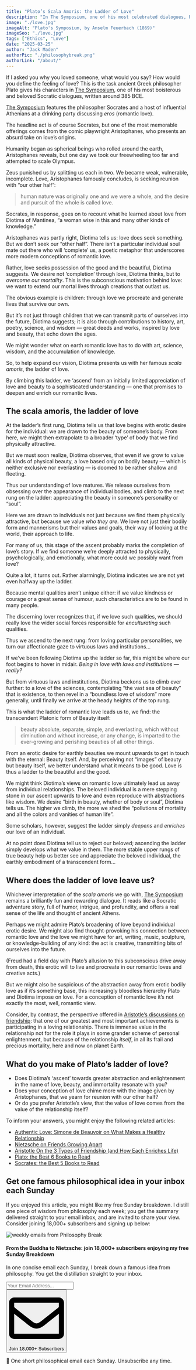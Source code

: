 ```yaml
---
title: "Plato’s Scala Amoris: the Ladder of Love"
description: "In The Symposium, one of his most celebrated dialogues, Plato suggests love is not seeking your other half; love is best characterized as a ladder to the beautiful and the good."
image: "./love.jpg"
imageAlt: "Plato's Symposium, by Anselm Feuerbach (1869)"
imageSeo: "./love.jpg"
tags: ["Ethics", "Love"]
date: "2025-03-25"
author: "Jack Maden"
authorPic: "./philosophybreak.png"
authorLink: "/about/"
---
```


<span class="big-letter">I</span>f I asked you why you loved someone, what would you say? How would you define the feeling of love? This is the task ancient Greek philosopher Plato gives his characters in <a target="_blank" rel="noopener noreferrer sponsored" href="https://amzn.to/41Rygmi">The Symposium</a>, one of his most boisterous and beloved Socratic dialogues, written around 385 BCE.

<a target="_blank" rel="noopener noreferrer sponsored" href="https://amzn.to/41Rygmi">The Symposium</a> features the philosopher Socrates and a host of influential Athenians at a drinking party discussing _eros_ (romantic love). 

The headline act is of course Socrates, but one of the most memorable offerings comes from the comic playwright Aristophanes, who presents an absurd take on love’s origins.

Humanity began as spherical beings who rolled around the earth, Aristophanes reveals, but one day we took our freewheeling too far and attempted to scale Olympus.

Zeus punished us by splitting us each in two. We became weak, vulnerable, incomplete. Love, Aristophanes famously concludes, is seeking reunion with “our other half”:

>human nature was originally one and we were a whole, and the desire and pursuit of the whole is called love.

Socrates, in response, goes on to recount what he learned about love from Diotima of Mantinea, “a woman wise in this and many other kinds of knowledge.”

Aristophanes was partly right, Diotima tells us: love does seek something. But we don’t seek our “other half”. There isn’t a particular individual soul mate out there who will ‘complete’ us, a poetic metaphor that underscores more modern conceptions of romantic love.

Rather, love seeks possession of the good and the beautiful, Diotima suggests. We desire not ‘completion’ through love, Diotima thinks, but to _overcome our mortality_. This is the subconscious motivation behind love: we want to extend our mortal lives through creations that outlast us.

The obvious example is children: through love we procreate and generate lives that survive our own.

But it’s not just through children that we can transmit parts of ourselves into the future, Diotima suggests; it is also through contributions to history, art, poetry, science, and wisdom — great deeds and works, inspired by love and beauty, that echo down the ages.

We might wonder what on earth romantic love has to do with art, science, wisdom, and the accumulation of knowledge.

So, to help expand our vision, Diotima presents us with her famous _scala amoris_, the ladder of love.

By climbing this ladder, we ‘ascend’ from an initially limited appreciation of love and beauty to a sophisticated understanding — one that promises to deepen and enrich our romantic lives.

## The scala amoris, the ladder of love

<span class="big-letter">A</span>t the ladder’s first rung, Diotima tells us that love begins with erotic desire for the individual: we are drawn to the beauty of someone’s body. From here, we might then extrapolate to a broader ‘type’ of body that we find physically attractive.

But we must soon realize, Diotima observes, that even if we grow to value all kinds of physical beauty, a love based only on bodily beauty — which is neither exclusive nor everlasting — is doomed to be rather shallow and fleeting.

Thus our understanding of love matures. We release ourselves from obsessing over the appearance of individual bodies, and climb to the next rung on the ladder: appreciating the beauty in someone’s personality or “soul”.

Here we are drawn to individuals not just because we find them physically attractive, but because we value _who they are_. We love not just their bodily form and mannerisms but their values and goals, their way of looking at the world, their approach to life.

For many of us, this stage of the ascent probably marks the completion of love’s story. If we find someone we’re deeply attracted to physically, psychologically, and emotionally, what more could we possibly want from love?

Quite a lot, it turns out. Rather alarmingly, Diotima indicates we are not yet even halfway up the ladder.

Because mental qualities aren’t unique either: if we value kindness or courage or a great sense of humour, such characteristics are to be found in many people.

The discerning lover recognizes that, if we love such qualities, we should really love the wider social forces responsible for _enculturating_ such qualities.

Thus we ascend to the next rung: from loving particular personalities, we turn our affectionate gaze to virtuous laws and institutions…

If we’ve been following Diotima up the ladder so far, this might be where our foot begins to hover in midair. _Being in love with laws and institutions — really?_

But from virtuous laws and institutions, Diotima beckons us to climb ever further: to a love of the sciences, contemplating “the vast sea of beauty” that is existence, to then revel in a “boundless love of wisdom” more generally, until finally we arrive at the heady heights of the top rung.

This is what the ladder of romantic love leads us to, we find: the transcendent Platonic form of Beauty itself:

>beauty absolute, separate, simple, and everlasting, which without diminution and without increase, or any change, is imparted to the ever-growing and perishing beauties of all other things.

From an erotic desire for earthly beauties we mount upwards to get in touch with the eternal: Beauty itself. And, by perceiving not “images” of beauty but beauty itself, we better understand what it means to be good. Love is thus a ladder to the beautiful and the good.

We might think Diotima’s views on romantic love ultimately lead us away from individual relationships. The beloved individual is a mere stepping stone in our ascent upwards to love and even reproduce with abstractions like wisdom. We desire “birth in beauty, whether of body or soul”, Diotima tells us. The higher we climb, the more we shed the “pollutions of mortality and all the colors and vanities of human life”.

Some scholars, however, suggest the ladder simply _deepens_ and _enriches_ our love of an individual.

At no point does Diotima tell us to reject our beloved; ascending the ladder simply develops what we value in them. The more stable upper rungs of true beauty help us better see and appreciate the beloved individual, the earthly embodiment of a transcendent form…

## Where does the ladder of love leave us?

<span class="big-letter">W</span>hichever interpretation of the _scala amoris_ we go with, <a target="_blank" rel="noopener noreferrer sponsored" href="https://amzn.to/41Rygmi">The Symposium</a> remains a brilliantly fun and rewarding dialogue. It reads like a Socratic adventure story, full of humor, intrigue, and profundity, and offers a real sense of the life and thought of ancient Athens.

Perhaps we might admire Plato’s broadening of love beyond individual erotic desire. We might also find thought-provoking his connection between romantic love and the love we might have for art, writing, music, sculpture, or knowledge-building of any kind: the act is creative, transmitting bits of ourselves into the future.

(Freud had a field day with Plato’s allusion to this subconscious drive away from death, this erotic will to live and procreate in our romantic loves and creative acts.)

But we might also be suspicious of the abstraction away from erotic bodily love as if it’s something base, this increasingly bloodless hierarchy Plato and Diotima impose on love. For a conception of romantic love it’s not exactly the most, well, romantic view.

Consider, by contrast, the perspective offered in [Aristotle’s discussions on friendship](/articles/aristotle-on-the-3-types-of-friendship-and-how-they-enrich-life/): that one of our greatest and most important achievements is participating in a loving relationship. There is immense value in the relationship not for the role it plays in some grander scheme of personal enlightenment, but because of the relationship _itself_, in all its frail and precious mortality, here and now on planet Earth.

## What do you make of Plato’s ladder of love?

- Does Diotima’s ‘ascent’ towards greater abstraction and enlightenment in the name of love, beauty, and immortality resonate with you?
- Does your conception of love chime more with the image given by Aristophanes, that we yearn for reunion with our other half?
- Or do you prefer Aristotle’s view, that the value of love comes from the value of the relationship itself?

To inform your answers, you might enjoy the following related articles:

- [Authentic Love: Simone de Beauvoir on What Makes a Healthy Relationship](/articles/authentic-love-simone-de-beauvoir-on-what-makes-a-healthy-relationship/)
- [Nietzsche on Friends Growing Apart](/articles/nietzsche-on-friends-growing-apart/)
- [Aristotle On the 3 Types of Friendship (and How Each Enriches Life)](/articles/aristotle-on-the-3-types-of-friendship-and-how-they-enrich-life/)
- [Plato: the Best 6 Books to Read](/reading-lists/plato/)
- [Socrates: the Best 5 Books to Read](/reading-lists/socrates/)

## Get one famous philosophical idea in your inbox each Sunday

<span class="big-letter">I</span>f you enjoyed this article, you might like my free Sunday breakdown. I distill one piece of wisdom from philosophy each week; you get the summary delivered straight to your email inbox, and are invited to share your view. Consider joining 18,000+ subscribers and signing up below:

<!--big subscribe-->
<div class="course-promo darkradial-background subscribe text-center">
    <img src="/static/6313d50bc32799a6c869239128784c7b/e7f7a/weekly-break.webp" alt="weekly emails from Philosophy Break">
    <h4>From the Buddha to Nietzsche: join 18,000+ subscribers enjoying my free Sunday Breakdown</h4>
    <p class="small-grey-font no-mar-bottom">In one concise email each Sunday, I break down a famous idea from philosophy. You get the distillation straight to your inbox.</p>
    <div class="small-pad-top">
        <form action="https://app.convertkit.com/forms/5812400/subscriptions" method="post" data-sv-form="5812400" data-uid="be0e52d3c0" data-format="inline" data-version="6" data-options="{&quot;settings&quot;:{&quot;after_subscribe&quot;:{&quot;action&quot;:&quot;message&quot;,&quot;success_message&quot;:&quot;Thank you, philosopher! Your welcome email will land in your inbox shortly.&quot;,&quot;redirect_url&quot;:&quot;/thank-you/&quot;},&quot;analytics&quot;:{&quot;google&quot;:null,&quot;fathom&quot;:null,&quot;facebook&quot;:null,&quot;segment&quot;:null,&quot;pinterest&quot;:null,&quot;sparkloop&quot;:null,&quot;googletagmanager&quot;:null},&quot;modal&quot;:{&quot;trigger&quot;:&quot;timer&quot;,&quot;scroll_percentage&quot;:null,&quot;timer&quot;:5,&quot;devices&quot;:&quot;all&quot;,&quot;show_once_every&quot;:15},&quot;powered_by&quot;:{&quot;show&quot;:false,&quot;url&quot;:&quot;https://convertkit.com/features/forms?utm_campaign=poweredby&amp;utm_content=form&amp;utm_medium=referral&amp;utm_source=dynamic&quot;},&quot;recaptcha&quot;:{&quot;enabled&quot;:false},&quot;return_visitor&quot;:{&quot;action&quot;:&quot;show&quot;,&quot;custom_content&quot;:&quot;&quot;},&quot;slide_in&quot;:{&quot;display_in&quot;:&quot;bottom_right&quot;,&quot;trigger&quot;:&quot;timer&quot;,&quot;scroll_percentage&quot;:null,&quot;timer&quot;:5,&quot;devices&quot;:&quot;all&quot;,&quot;show_once_every&quot;:15},&quot;sticky_bar&quot;:{&quot;display_in&quot;:&quot;top&quot;,&quot;trigger&quot;:&quot;timer&quot;,&quot;scroll_percentage&quot;:null,&quot;timer&quot;:5,&quot;devices&quot;:&quot;all&quot;,&quot;show_once_every&quot;:15}},&quot;version&quot;:&quot;6&quot;}" min-width="400 500 600 700 800">
        <div data-style="clean"><ul data-element="errors" data-group="alert"></ul><div data-element="fields" data-stacked="false">
            <div>
                <input name="email_address" aria-label="Your Email Address..." placeholder="Your Email Address..." required type="email" />
            </div>
            <button class="button primary" type="submit" data-element="submit"><div><div></div><div></div><div></div></div><span><svg xmlns="http://www.w3.org/2000/svg" viewBox="0 0 512 512"><path d="M464 64H48C21.49 64 0 85.49 0 112v288c0 26.51 21.49 48 48 48h416c26.51 0 48-21.49 48-48V112c0-26.51-21.49-48-48-48zm0 48v40.805c-22.422 18.259-58.168 46.651-134.587 106.49-16.841 13.247-50.201 45.072-73.413 44.701-23.208.375-56.579-31.459-73.413-44.701C106.18 199.465 70.425 171.067 48 152.805V112h416zM48 400V214.398c22.914 18.251 55.409 43.862 104.938 82.646 21.857 17.205 60.134 55.186 103.062 54.955 42.717.231 80.509-37.199 103.053-54.947 49.528-38.783 82.032-64.401 104.947-82.653V400H48z"/></svg>Join 18,000+ Subscribers</span></button>
            </div>
            </div>
        </form>
        <p class="tiny-mar-top no-mar-bottom review-font">💭 One short philosophical email each Sunday. Unsubscribe any time.</p>
    </div>
</div>
</div>